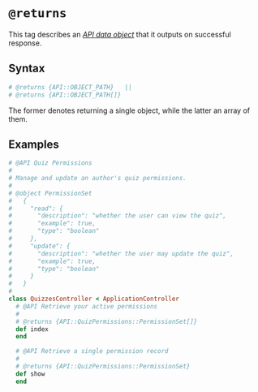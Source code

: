 # `@returns`

This tag describes an [*API data object*](#Tags/doc/tags/object.md) that it outputs on successful response.

## Syntax

```ruby
# @returns {API::OBJECT_PATH}   ||
# @returns {API::OBJECT_PATH[]}
```

The former denotes returning a single object, while the latter an array of them.

## Examples

```ruby
# @API Quiz Permissions
# 
# Manage and update an author's quiz permissions.
# 
# @object PermissionSet
#   {
#     "read": {
#       "description": "whether the user can view the quiz",
#       "example": true,
#       "type": "boolean"
#     },
#     "update": {
#       "description": "whether the user may update the quiz",
#       "example": true,
#       "type": "boolean"
#     }
#   }
#
class QuizzesController < ApplicationController
  # @API Retrieve your active permissions
  # 
  # @returns {API::QuizPermissions::PermissionSet[]}
  def index
  end

  # @API Retrieve a single permission record
  # 
  # @returns {API::QuizPermissions::PermissionSet}
  def show
  end
```